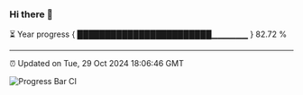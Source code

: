 ### Hi there 👋

⏳ Year progress { ████████████████████████▁▁▁▁▁▁ } 82.72 %

---

⏰ Updated on Tue, 29 Oct 2024 18:06:46 GMT

![Progress Bar CI](https://github.com/liununu/liununu/workflows/Progress%20Bar%20CI/badge.svg)
